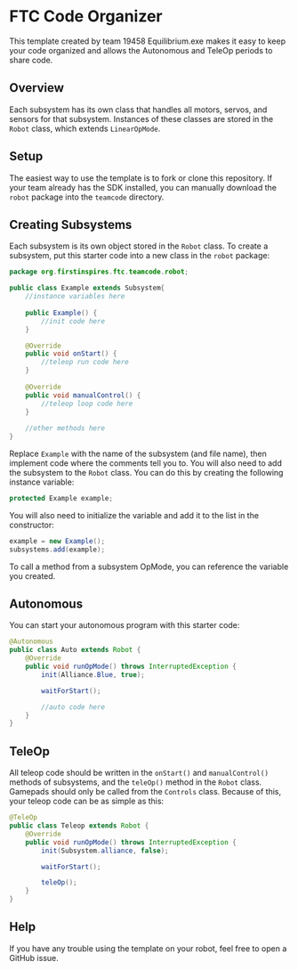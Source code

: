# FTC Code Organizer

This template created by team 19458 Equilibrium.exe makes it easy to keep your code organized and allows the Autonomous and TeleOp periods to share code.

## Overview

Each subsystem has its own class that handles all motors, servos, and sensors for that subsystem. Instances of these classes are stored in the `Robot` class, which extends `LinearOpMode`.

## Setup

The easiest way to use the template is to fork or clone this repository. If your team already has the SDK installed, you can manually download the `robot` package into the `teamcode` directory.

## Creating Subsystems

Each subsystem is its own object stored in the `Robot` class. To create a subsystem, put this starter code into a new class in the `robot` package:

```java
package org.firstinspires.ftc.teamcode.robot;

public class Example extends Subsystem{
    //instance variables here
    
    public Example() {
        //init code here
    }

    @Override
    public void onStart() {
        //teleop run code here
    }
    
    @Override
    public void manualControl() {
        //teleop loop code here
    }
    
    //other methods here
}
```

Replace `Example` with the name of the subsystem (and file name), then implement code where the comments tell you to. You will also need to add the subsystem to the `Robot` class. You can do this by creating the following instance variable:

```java
protected Example example;
```

You will also need to initialize the variable and add it to the list in the constructor:
```java
example = new Example();
subsystems.add(example);
```

To call a method from a subsystem OpMode, you can reference the variable you created.

## Autonomous

You can start your autonomous program with this starter code:

```java
@Autonomous
public class Auto extends Robot {
    @Override
    public void runOpMode() throws InterruptedException {
        init(Alliance.Blue, true);

        waitForStart();

        //auto code here
    }
}
```

## TeleOp

All teleop code should be written in the `onStart()` and `manualControl()` methods of subsystems, and the `teleOp()` method in the `Robot` class. Gamepads should only be called from the `Controls` class. Because of this, your teleop code can be as simple as this:

```java
@TeleOp
public class Teleop extends Robot {
    @Override
    public void runOpMode() throws InterruptedException {
        init(Subsystem.alliance, false);

        waitForStart();

        teleOp();
    }
}
```

## Help

If you have any trouble using the template on your robot, feel free to open a GitHub issue.